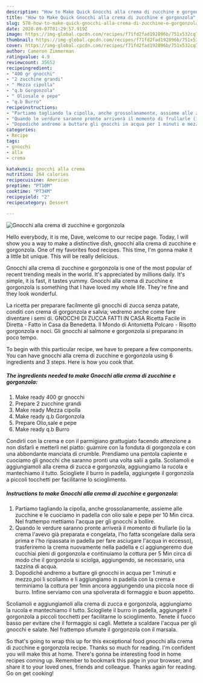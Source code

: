 ```yaml
---
description: "How to Make Quick Gnocchi alla crema di zucchine e gorgonzola"
title: "How to Make Quick Gnocchi alla crema di zucchine e gorgonzola"
slug: 578-how-to-make-quick-gnocchi-alla-crema-di-zucchine-e-gorgonzola
date: 2020-09-07T01:29:57.919Z
image: https://img-global.cpcdn.com/recipes/f71fd2fad192896b/751x532cq70/gnocchi-alla-crema-di-zucchine-e-gorgonzola-recipe-main-photo.jpg
thumbnail: https://img-global.cpcdn.com/recipes/f71fd2fad192896b/751x532cq70/gnocchi-alla-crema-di-zucchine-e-gorgonzola-recipe-main-photo.jpg
cover: https://img-global.cpcdn.com/recipes/f71fd2fad192896b/751x532cq70/gnocchi-alla-crema-di-zucchine-e-gorgonzola-recipe-main-photo.jpg
author: Cameron Zimmerman
ratingvalue: 4.9
reviewcount: 35652
recipeingredient:
- "400 gr gnocchi"
- "2 zucchine grandi"
- " Mezza cipolla"
- "q.b Gorgonzola"
- " Oliosale e pepe"
- "q.b Burro"
recipeinstructions:
- "Partiamo tagliando la cipolla, anche grossolanamente, assieme alle zucchine e le cuociamo in padella con olio sale e pepe per 10 Min circa. Nel frattempo mettiamo l&#39;acqua per gli gnocchi a bollire."
- "Quando le verdure saranno pronte arriverà il momento di frullarle (io la crema l&#39;avevo già preparata e congelata, l&#39;ho fatta scongelare dalla sera prima e l&#39;ho ripassata in padella per fare asciugare l&#39;acqua in eccesso), trasferiremo la crema nuovamente nella padella e ci aggiungeremo due cucchiai pieni di gorgonzola e continuiamo la cottura per 5 Min circa di modo che il gorgonzola si sciolga, aggiungendo, se necessario, una tazzina di acqua."
- "Dopodiché andremo a buttare gli gnocchi in acqua per 1 minuti e mezzo,poi li scoliamo e li aggiungiamo in padella con la crema e terminiamo la cottura per 1min ancora aggiungendo una piccola noce di burro. Infine serviamo con una spolverata di formaggio e buon appetito."
categories:
- Recipe
tags:
- gnocchi
- alla
- crema

katakunci: gnocchi alla crema 
nutrition: 264 calories
recipecuisine: American
preptime: "PT10M"
cooktime: "PT34M"
recipeyield: "2"
recipecategory: Dessert

---
```



![Gnocchi alla crema di zucchine e gorgonzola](https://img-global.cpcdn.com/recipes/f71fd2fad192896b/751x532cq70/gnocchi-alla-crema-di-zucchine-e-gorgonzola-recipe-main-photo.jpg)

Hello everybody, it is me, Dave, welcome to our recipe page. Today, I will show you a way to make a distinctive dish, gnocchi alla crema di zucchine e gorgonzola. One of my favorites food recipes. This time, I'm gonna make it a little bit unique. This will be really delicious.

Gnocchi alla crema di zucchine e gorgonzola is one of the most popular of recent trending meals in the world. It's appreciated by millions daily. It's simple, it is fast, it tastes yummy. Gnocchi alla crema di zucchine e gorgonzola is something that I have loved my whole life. They're fine and they look wonderful.

La ricetta per preparare facilmente gli gnocchi di zucca senza patate, conditi con crema di gorgonzola e salvia; vedremo anche come fare diventare i semi di. GNOCCHI DI ZUCCA FATTI IN CASA Ricetta Facile in Diretta - Fatto in Casa da Benedetta. Il Mondo di Antonietta Polcaro - Risotto gorgonzola e noci. Gli gnocchi al salmone e gorgonzola si preparano in poco tempo.


To begin with this particular recipe, we have to prepare a few components. You can have gnocchi alla crema di zucchine e gorgonzola using 6 ingredients and 3 steps. Here is how you cook that.

<!--inarticleads1-->

##### The ingredients needed to make Gnocchi alla crema di zucchine e gorgonzola:

1. Make ready 400 gr gnocchi
1. Prepare 2 zucchine grandi
1. Make ready  Mezza cipolla
1. Make ready q.b Gorgonzola
1. Prepare  Olio,sale e pepe
1. Make ready q.b Burro


Condirli con la crema e con il parmigiano grattugiato facendo attenzione a non disfarli e metterli nel piatto: guarnire con la fonduta di gorgonzola e con una abbondante manciata di crumble. Prendiamo una pentola capiente e cuociamo gli gnocchi che saranno pronti una volta salii a galla. Scoliamoli e aggiungiamoli alla crema di zucca e gorgonzola, aggiungiamo la rucola e mantechiamo il tutto. Sciogliete il burro in padella, aggiungete il gorgonzola a piccoli tocchetti per facilitarne lo scioglimento. 

<!--inarticleads2-->

##### Instructions to make Gnocchi alla crema di zucchine e gorgonzola:

1. Partiamo tagliando la cipolla, anche grossolanamente, assieme alle zucchine e le cuociamo in padella con olio sale e pepe per 10 Min circa. Nel frattempo mettiamo l&#39;acqua per gli gnocchi a bollire.
1. Quando le verdure saranno pronte arriverà il momento di frullarle (io la crema l&#39;avevo già preparata e congelata, l&#39;ho fatta scongelare dalla sera prima e l&#39;ho ripassata in padella per fare asciugare l&#39;acqua in eccesso), trasferiremo la crema nuovamente nella padella e ci aggiungeremo due cucchiai pieni di gorgonzola e continuiamo la cottura per 5 Min circa di modo che il gorgonzola si sciolga, aggiungendo, se necessario, una tazzina di acqua.
1. Dopodiché andremo a buttare gli gnocchi in acqua per 1 minuti e mezzo,poi li scoliamo e li aggiungiamo in padella con la crema e terminiamo la cottura per 1min ancora aggiungendo una piccola noce di burro. Infine serviamo con una spolverata di formaggio e buon appetito.


Scoliamoli e aggiungiamoli alla crema di zucca e gorgonzola, aggiungiamo la rucola e mantechiamo il tutto. Sciogliete il burro in padella, aggiungete il gorgonzola a piccoli tocchetti per facilitarne lo scioglimento. Tenete il fuoco basso per evitare che il formaggio si cagli. Mettete a scaldare l&#39;acqua per gli gnocchi e salate. Nel frattempo sfumate il gorgonzola con il marsala. 

So that's going to wrap this up for this exceptional food gnocchi alla crema di zucchine e gorgonzola recipe. Thanks so much for reading. I'm confident you will make this at home. There's gonna be interesting food in home recipes coming up. Remember to bookmark this page in your browser, and share it to your loved ones, friends and colleague. Thanks again for reading. Go on get cooking!
